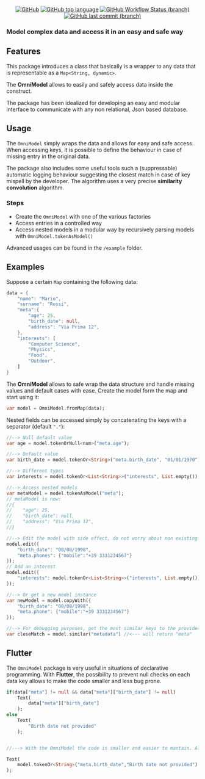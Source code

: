  <div align="center">
<!-- do not remove line below -->

<a href="">![GitHub](https://img.shields.io/github/license/tratteo/omnimodel?color=orange&label=License)</a>
<a href="">![GitHub top language](https://img.shields.io/github/languages/top/tratteo/omnimodel?color=blue&label=dart&logo=dart)</a>
<a href="">![GitHub Workflow Status (branch)](https://img.shields.io/github/actions/workflow/status/tratteo/omnimodel/dart.yml?branch=main&label=Test&logo=github)</a>
<a href="">![GitHub last commit (branch)](https://img.shields.io/github/last-commit/tratteo/omnimodel/main?label=Last%20commit&color=brightgreen&logo=github)</a>

</div>

### Model complex data and access it in an easy and safe way

## Features

This package introduces a class that basically is a wrapper to any data that is representable as a `Map<String, dynamic>`.

The **OmniModel** allows to easily and safely access data inside the construct.

The package has been idealized for developing an easy and modular interface to communicate with any non relational, Json based database.

## Usage

The `OmniModel` simply wraps the data and allows for easy and safe access. When accessing keys, it is possible to define the behaviour in case of missing entry in the original data.

The package also includes some useful tools such a (suppressable) automatic logging behaviour suggesting the closest match in case of key mispell by the developer. The algorithm uses a very precise **similarity convolution** algorithm.

### Steps

-   Create the `OmniModel` with one of the various factories
-   Access entries in a controlled way
-   Access nested models in a modular way by recursively parsing models with `OmniModel.tokenAsModel()`

Advanced usages can be found in the `/example` folder.

## Examples

Suppose a certain `Map` containing the following data:
```dart
data = {
    "name": "Mario",
    "surname": "Rossi",
    "meta":{
        "age": 25,
        "birth_date": null,
        "address": "Via Prima 12",
    },    
    "interests": [
        "Computer Science",
        "Physics",
        "Food",
        "Outdoor",
    ]
}
```
The **OmniModel** allows to safe wrap the data structure and handle missing values and default cases with ease. 
Create the model form the map and start using it:
```dart
var model = OmniModel.fromMap(data);
```
Nested fields can be accessed simply by concatenating the keys with a separator (default `"."`):
```dart
//--> Null default value
var age = model.tokenOrNull<num>("meta.age");

//--> Default value
var birth_date = model.tokenOr<String>("meta.birth_date", "01/01/1970");

//--> Different types
var interests = model.tokenOr<List<String>>("interests", List.empty());

//--> Access nested models
var metaModel = model.tokenAsModel("meta");
// metaModel is now:
//{
//    "age": 25,
//    "birth_date": null,
//    "address": "Via Prima 12",
//}

//--> Edit the model with side effect, do not worry about non existing nested models, they are automatically created
model.edit({
    "birth_date": "08/08/1998",
    "meta.phones": {"mobile":"+39 3331234567"}
});
// Add an interest
model.edit({
    "interests": model.tokenOr<List<String>>("interests", List.empty())..add("Physics")
});

//--> Or get a new model instance
var newModel = model.copyWith({
    "birth_date": "08/08/1998",
    "meta.phone": {"mobile":"+39 3331234567"}
});

//--> For debugging purposes, get the most similar keys to the provided one. Uses a similarity convolution algorithm
var closeMatch = model.similar("metadata") //<--- will return "meta"
```
## Flutter
The `OmniModel` package is very useful in situations of declarative programming. With **Flutter**, the possibility to prevent null checks on each data key allows to make the code smaller and less bug prone.
```dart
if(data["meta"] != null && data["meta"]["birth_date"] != null)
    Text(
        data["meta"]["birth_date"]
    );
else
    Text(
        "Birth date not provided"
    );


//---> With the OmniModel the code is smaller and easier to mantain. Also the generic nature of the tokenOr method allows to enforce static types

Text(
    model.tokenOr<String>("meta.birth_date","Birth date not provided")
);


```